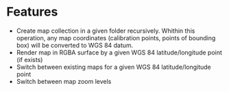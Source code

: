 # Features #

  * Create map collection in a given folder recursively. Whithin this operation, any map  coordinates (calibration points, points of bounding box) will be converted to WGS 84 datum.
  * Render map in RGBA surface by a given WGS 84 latitude/longitude point (if exists)
  * Switch between existing maps for a given WGS 84 latitude/longitude point
  * Switch between map zoom levels

